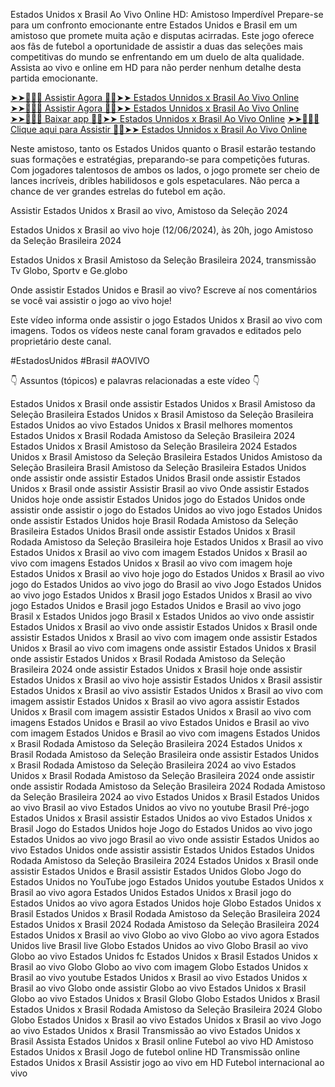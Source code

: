 Estados Unidos x Brasil Ao Vivo Online HD: Amistoso Imperdível
Prepare-se para um confronto emocionante entre Estados Unidos e Brasil em um amistoso que promete muita ação e disputas acirradas. Este jogo oferece aos fãs de futebol a oportunidade de assistir a duas das seleções mais competitivas do mundo se enfrentando em um duelo de alta qualidade. Assista ao vivo e online em HD para não perder nenhum detalhe desta partida emocionante.

[➤➤🔴✅📱 Assistir Agora 🔴✅➤➤ Estados Unnidos x Brasil Ao Vivo Online](https://megafute.com/futebol-ao-vivo-online-pela-internet/)
[➤➤🔴✅📱 Assistir Agora 🔴✅➤➤ Estados Unnidos x Brasil Ao Vivo Online](https://megafute.com/futebol-ao-vivo-online-pela-internet/)
[➤➤🔴✅📱 Baixar app 🔴✅➤➤ Estados Unnidos x Brasil Ao Vivo Online](https://mediaacesso.my.canva.site/megafute)
[➤➤🔴✅📱 Clique aqui para Assistir 🔴✅➤➤ Estados Unnidos x Brasil Ao Vivo Online](https://megafute.com/futebol-ao-vivo-online-pela-internet/)

Neste amistoso, tanto os Estados Unidos quanto o Brasil estarão testando suas formações e estratégias, preparando-se para competições futuras. Com jogadores talentosos de ambos os lados, o jogo promete ser cheio de lances incríveis, dribles habilidosos e gols espetaculares. Não perca a chance de ver grandes estrelas do futebol em ação.

Assistir Estados Unidos x Brasil ao vivo, Amistoso da Seleção 2024

Estados Unidos x Brasil ao vivo hoje (12/06/2024), às 20h, jogo Amistoso da Seleção Brasileira 2024

Estados Unidos x Brasil Amistoso da Seleção Brasileira 2024, transmissão Tv Globo, Sportv e Ge.globo

Onde assistir Estados Unidos e Brasil ao vivo?
Escreve aí nos comentários se você vai assistir o jogo ao vivo hoje!

Este vídeo informa onde assistir o jogo Estados Unidos x Brasil ao vivo com imagens. Todos os vídeos neste canal foram gravados e editados pelo proprietário deste canal.

#EstadosUnidos #Brasil #AOVIVO

👇 Assuntos (tópicos) e palavras relacionadas a este vídeo 👇

Estados Unidos x Brasil onde assistir
Estados Unidos x Brasil Amistoso da Seleção Brasileira
Estados Unidos x Brasil Amistoso da Seleção Brasileira
Estados Unidos ao vivo
Estados Unidos x Brasil melhores momentos
Estados Unidos x Brasil Rodada Amistoso da Seleção Brasileira 2024
Estados Unidos x Brasil Amistoso da Seleção Brasileira 2024
Estados Unidos x Brasil Amistoso da Seleção Brasileira
Estados Unidos Amistoso da Seleção Brasileira
Brasil Amistoso da Seleção Brasileira
Estados Unidos onde assistir
onde assistir Estados Unidos
Brasil onde assistir
Estados Unidos x Brasil onde assistir
Assistir Brasil ao vivo
Onde assistir Estados Unidos hoje
onde assistir Estados Unidos
jogo do Estados Unidos onde assistir
onde assistir o jogo do Estados Unidos ao vivo
jogo Estados Unidos onde assistir
Estados Unidos hoje
Brasil Rodada Amistoso da Seleção Brasileira
Estados Unidos Brasil onde assistir
Estados Unidos x Brasil
Rodada Amistoso da Seleção Brasileira hoje
Estados Unidos x Brasil ao vivo
Estados Unidos x Brasil ao vivo com imagem
Estados Unidos x Brasil ao vivo com imagens
Estados Unidos x Brasil ao vivo com imagem hoje
Estados Unidos x Brasil ao vivo hoje
jogo do Estados Unidos x Brasil ao vivo
jogo do Estados Unidos ao vivo
jogo do Brasil ao vivo
Jogo Estados Unidos ao vivo
jogo Estados Unidos x Brasil
jogo Estados Unidos x Brasil ao vivo
jogo Estados Unidos e Brasil
jogo Estados Unidos e Brasil ao vivo
jogo Brasil x Estados Unidos
jogo Brasil x Estados Unidos ao vivo
onde assistir Estados Unidos x Brasil ao vivo
onde assistir Estados Unidos x Brasil
onde assistir Estados Unidos x Brasil ao vivo com imagem
onde assistir Estados Unidos x Brasil ao vivo com imagens
onde assistir Estados Unidos x Brasil
onde assistir Estados Unidos x Brasil Rodada Amistoso da Seleção Brasileira 2024
onde assistir Estados Unidos x Brasil hoje
onde assistir Estados Unidos x Brasil ao vivo hoje
assistir Estados Unidos x Brasil
assistir Estados Unidos x Brasil ao vivo
assistir Estados Unidos x Brasil ao vivo com imagem
assistir Estados Unidos x Brasil ao vivo agora
assistir Estados Unidos x Brasil com imagem
assistir Estados Unidos x Brasil ao vivo com imagens
Estados Unidos e Brasil ao vivo
Estados Unidos e Brasil ao vivo com imagem
Estados Unidos e Brasil ao vivo com imagens
Estados Unidos x Brasil Rodada Amistoso da Seleção Brasileira 2024
Estados Unidos x Brasil Rodada Amistoso da Seleção Brasileira onde assistir
Estados Unidos x Brasil Rodada Amistoso da Seleção Brasileira 2024 ao vivo
Estados Unidos x Brasil Rodada Amistoso da Seleção Brasileira 2024 onde assistir
onde assistir Rodada Amistoso da Seleção Brasileira 2024
Rodada Amistoso da Seleção Brasileira 2024
ao vivo Estados Unidos x Brasil
Estados Unidos ao vivo
Brasil ao vivo
Estados Unidos ao vivo no youtube
Brasil
Pré-jogo Estados Unidos x Brasil
assistir Estados Unidos ao vivo 
Estados Unidos x Brasil
Jogo do Estados Unidos hoje
Jogo do Estados Unidos ao vivo
jogo Estados Unidos ao vivo
jogo Brasil ao vivo
onde assistir Estados Unidos ao vivo
Estados Unidos onde assistir
assistir Estados Unidos
Estados Unidos Rodada Amistoso da Seleção Brasileira 2024
Estados Unidos x Brasil onde assistir
Estados Unidos e Brasil
assistir Estados Unidos Globo
Jogo do Estados Unidos no YouTube
jogo Estados Unidos youtube
Estados Unidos x Brasil ao vivo agora
Estados Unidos
Estados Unidos x
Brasil
jogo do Estados Unidos ao vivo agora
Estados Unidos hoje
Globo
Estados Unidos x Brasil
Estados Unidos x Brasil Rodada Amistoso da Seleção Brasileira 2024
Estados Unidos x Brasil 2024 Rodada Amistoso da Seleção Brasileira 2024
Estados Unidos x Brasil ao vivo
Globo ao vivo
Globo ao vivo agora
Estados Unidos live
Brasil live
Globo Estados Unidos ao vivo
Globo Brasil ao vivo
Globo ao vivo
Estados Unidos fc Estados Unidos x Brasil
Estados Unidos x Brasil ao vivo Globo
Globo ao vivo com imagem
Globo Estados Unidos x Brasil ao vivo
youtube Estados Unidos x Brasil ao vivo
Estados Unidos x Brasil ao vivo Globo
onde assistir Globo ao vivo
Estados Unidos x Brasil Globo ao vivo
Estados Unidos x Brasil Globo
Globo Estados Unidos x Brasil
Estados Unidos x Brasil Rodada Amistoso da Seleção Brasileira 2024 Globo
Globo Estados Unidos x Brasil ao vivo
Estados Unidos x Brasil ao vivo
Jogo ao vivo Estados Unidos x Brasil
Transmissão ao vivo Estados Unidos x Brasil
Assista Estados Unidos x Brasil online
Futebol ao vivo HD
Amistoso Estados Unidos x Brasil
Jogo de futebol online HD
Transmissão online Estados Unidos x Brasil
Assistir jogo ao vivo em HD
Futebol internacional ao vivo
